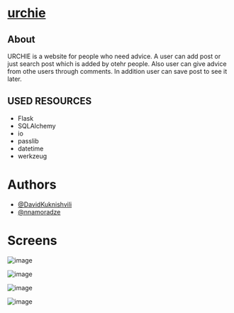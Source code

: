 # [urchie](https://urchie.pythonanywhere.com/)

## About
URCHIE is a website for people who need advice. A user can add post or just search post which is added by otehr people. Also user can give advice from othe users through comments. In addition user can save post to see it later.

## USED RESOURCES

- Flask
- SQLAlchemy
- io
- passlib
- datetime
- werkzeug

# Authors
- [@DavidKuknishvili](https://github.com/DavidKuknishvili)
- [@nnamoradze](https://github.com/nnamoradze)


# Screens
![image](https://user-images.githubusercontent.com/92639690/173135396-a1892339-e2c8-48e0-b629-95875f10bfad.png)

![image](https://user-images.githubusercontent.com/92639690/173136236-a5ac1d77-da35-49ed-b694-45513705f060.png)

![image](https://user-images.githubusercontent.com/92639690/173136503-c9412940-fe8b-4f3d-82eb-5f0fd5bca687.png)

![image](https://user-images.githubusercontent.com/92639690/173136374-53465a92-f101-4171-af14-4dd1994aa1df.png)


